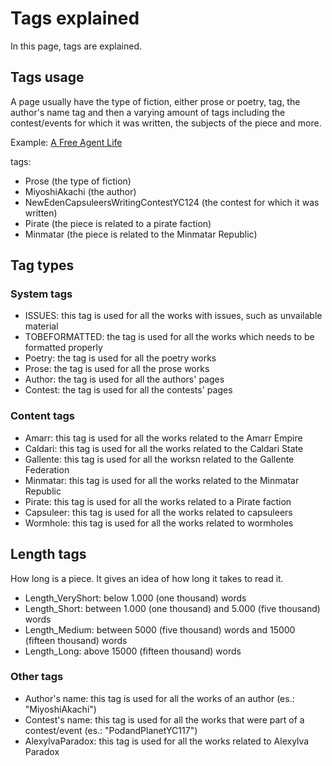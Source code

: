
# Tags explained

In this page, tags are explained.

## Tags usage

A page usually have the type of fiction, either prose or poetry, tag, the author's name tag and then a varying amount of tags including the contest/events for which it was written, the subjects of the piece and more.

Example: [A Free Agent Life](./authors/miyoshiakachi/afreeagentlife.md)

tags:
- Prose (the type of fiction)
- MiyoshiAkachi (the author)
- NewEdenCapsuleersWritingContestYC124 (the contest for which it was written)
- Pirate (the piece is related to a pirate faction)
- Minmatar (the piece is related to the Minmatar Republic)


## Tag types

### System tags

- ISSUES: this tag is used for all the works with issues, such as unvailable material
- TOBEFORMATTED: the tag is used for all the works which needs to be formatted properly
- Poetry: the tag is used for all the poetry works
- Prose: the tag is used for all the prose works
- Author: the tag is used for all the authors' pages
- Contest: the tag is used for all the contests' pages

### Content tags

- Amarr: this tag is used for all the works related to the Amarr Empire
- Caldari: this tag is used for all the works related to the Caldari State
- Gallente: this tag is used for all the worksn related to the Gallente Federation
- Minmatar: this tag is used for all the works related to the Minmatar Republic
- Pirate: this tag is used for all the works related to a Pirate faction
- Capsuleer: this tag is used for all the works related to capsuleers
- Wormhole: this tag is used for all the works related to wormholes

## Length tags

How long is a piece. It gives an idea of how long it takes to read it.

- Length_VeryShort: below 1.000 (one thousand) words
- Length_Short: between 1.000 (one thousand) and 5.000 (five thousand) words
- Length_Medium: between 5000 (five thousand) words and 15000 (fifteen thousand) words
- Length_Long: above 15000 (fifteen thousand) words

### Other tags

- Author's name: this tag is used for all the works of an author (es.: "MiyoshiAkachi")
- Contest's name: this tag is used for all the works that were part of a contest/event (es.: "PodandPlanetYC117")
- AlexylvaParadox: this tag is used for all the works related to Alexylva Paradox
